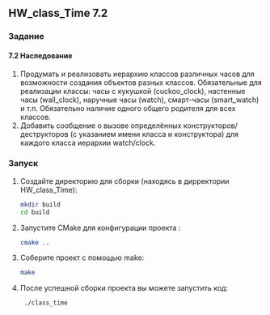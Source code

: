 ## HW_class_Time 7.2

### Задание
#### 7.2 Наследование
1. Продумать и реализовать иерархию классов различных часов для возможности создания объектов разных классов. Обязательные для реализации классы: часы с кукушкой (cuckoo_clock), настенные часы (wall_clock), наручные часы (watch), смарт-часы (smart_watch) и т.п. Обязательно наличие одного общего родителя для всех классов.
2. Добавить сообщение о вызове определённых конструкторов/деструкторов (с указанием имени класса и конструктора) для каждого класса иерархии watch/clock.



### Запуск
1. Создайте директорию для сборки (находясь в дирректории HW_class_Time):
   ```sh
   mkdir build
   cd build
   ```
2. Запустите CMake для конфигурации проекта :
   
   ```sh
   cmake ..
   ```

3. Соберите проект с помощью make:
   ```sh
   make
   ```
4. После успешной сборки проекта вы можете запустить код:
   ```sh
    ./class_time
   ```
